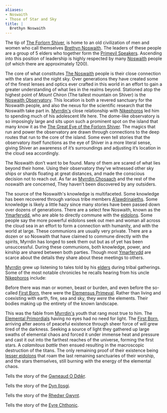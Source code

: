 ```yaml
---
aliases:
- Noswaith
- Those of Star and Sky
title: |
  Brethyn Noswaith
---
```


The tip of [The Forlorn Shiver](/Locations/Cloud%20Sea/Shards/The%20Forlorn%20Shiver/The%20Forlorn%20Shiver.md), is home to an old civilization of men and women who call themselves [Brethyn Noswaith](/Groups/Brethyn%20Noswaith.md). The leaders of these people are a group of 5 elders who together form the [Primevil Speakers](/Groups/Primevil%20Speakers.md). Ascending into this position of leadership is highly respected by many [Noswaith](/Groups/Brethyn%20Noswaith.md) people (of which there are approximately 1200).

The core of what constitutes [The Noswaith](/Groups/Brethyn%20Noswaith.md) people is their close connection with the stars and the night sky. Over generations they have created some of the finest lenses and optics ever crafted in this world in an effort to gain a greater understanding of what lies in the realms beyond. Stationed atop the highest point of *Mount Chiron* (The tallest mountain on Shiver) is the [Noswaith Observatory](/Locations/Cloud%20Sea/Shards/The%20Forlorn%20Shiver/Noswaith%20Observatory.md). This location is both a revered sanctuary for the Noswaith people, and also the nexus for the scientific research that the Noswaith take part in. [Myrrdin's](/People/Party/Myrrdin%20Chosaach.md) close relationship with [Nikephoros](/People/Nikephoros.md) led him to spending much of his adolescent life here. The dome-like observatory is so imposingly large and sits upon such a prominent spot on the island that many know it as the [The Great Eye of the Forlorn Shiver](/Locations/Cloud%20Sea/Shards/The%20Forlorn%20Shiver/Noswaith%20Observatory.md). The magics that run and power the observatory are drawn through connections to the deep routes that run to the core of the island. Some even tell stories that the observatory itself functions as the eye of Shiver in a more literal sense, giving Shiver an awareness of it’s surroundings and adjusting it’s location in the cloud sea accordingly.

The Noswaith don’t want to be found. Many of them are scared of what lies beyond their home. Using their observatory they've witnessed other sky ships or shards floating at great distances, and made the conscious decision not to reach out. As far as [Myrrdin Chosaach](/People/Party/Myrrdin%20Chosaach.md) and the rest of the noswaith are concerned, They haven't been discovered by any outsiders.

The source of the Noswaith's knowledge is multifaceted. Some knowledge has been recovered through various tribe members [A’lawdrinaieths](/Things/A'lawdrinaieth.md). Some knowledge is likely a little hazy since many stories have been passed down over dozens of generations. There are a select few Noswaith, known as the [Ymarferydd](/Groups/Ymarferydd.md), who are able to directly commune with the [eidolons](/Deities/Eidolons%20of%20The%20Forlorn%20Shiver.md). Some people say the more powerful eidolons seek out men and woman all across the cloud sea in an effort to form a connection with humanity, and with the world at large. These communions are usually very private. There are a dozen or so Noswaith that have claimed to commune directly with the spirits, Myrrdin has longed to seek them out but as of yet has been unsuccessful. During these communions, both knowledge, power, and kinship are shared between both parties. Though most [Ymarferydd](/Groups/Ymarferydd.md) are scarce about the details they share about these meetings to others.

[Myrrdin](/People/Party/Myrrdin%20Chosaach.md) grew up listening to tales told by his [elders](/Groups/Primevil%20Speakers.md) during tribal gatherings. Some of the most notable chronicles he recalls hearing from his uncle [Nikephoros](/People/Nikephoros.md) include:

Before there was man or women, beast or burden, and even before the so-called [First Born](/Deities/First%20Born.md), there were the [Elemensus Primeval](/Deities/Elemental%20Primordials/Elemental%20Primordials.md). Rather than living and coexisting with earth, fire, sea and sky, they *were* the elements. Their bodies making up the entirety of the known landscape.

This was the fable from [Myrrdin's](/People/Party/Myrrdin%20Chosaach.md) youth that rang most true to him. The [Elemental Primordials](/Deities/Elemental%20Primordials/Elemental%20Primordials.md) having no eyes had no need for light. The [First Born](/Deities/First%20Born.md), arriving after aeons of peaceful existence through sheer force of will grew tired of the darkness. Seeking a source of light they gathered up large swaths of elemental chaos and forced it under immense heat and pressure and cast it out into the farthest reaches of the universe, forming the first stars. A *calamitous battle* then ensued resulting in the macroscopic destruction of the titans. The only remaining proof of their existence being [lesser eidolons](/Deities/Eidolons%20of%20The%20Forlorn%20Shiver.md) that roam the last remaining sanctuaries of their worship, and the stars themselves, still burning with the energy of the elemental chaos.

Tells the story of the [Gwneaud O Ddŵr](/Deities/Elemental%20Primordials/Gwneaud%20O%20Dd%C5%B5r.md).

Tells the story of the [Dyn Ilosgi](/Deities/Elemental%20Primordials/Dyn%20Ilosgi.md). 

Tells the story of the [Rhedwr Gwynt](/Deities/Elemental%20Primordials/Rhedwr%20Gwynt.md).

Tells the story of the [Eyre Chthonic](/Deities/Elemental%20Primordials/Eyre%20Chthonic.md).


